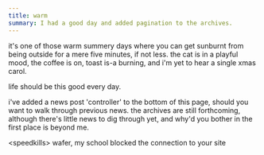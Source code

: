 ```yaml
---
title: warm
summary: I had a good day and added pagination to the archives.
---
```


it's one of those warm summery days where you can get sunburnt from being outside for a mere five minutes, if not less. the cat is in a playful mood, the coffee is on, toast is-a burning, and i'm yet to hear a single xmas carol.

life should be this good every day.

i've added a news post 'controller' to the bottom of this page, should you want to walk through previous news. the archives are still forthcoming, although there's little news to dig through yet, and why'd you bother in the first place is beyond me.

&lt;speedkills&gt; wafer, my school blocked the connection to your site